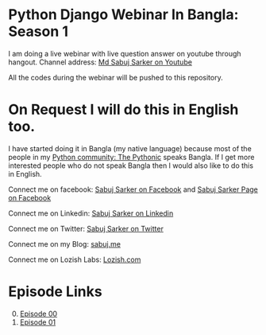 # Python Django Webinar In Bangla: Season 1
I am doing a live webinar with live question answer on youtube through hangout. Channel address: [Md Sabuj Sarker on Youtube](https://www.youtube.com/c/MdSabujSarker)


All the codes during the webinar will be pushed to this repository.


# On Request I will do this in English too.
I have started doing it in Bangla (my native language) because most of the people in my [Python community: The Pythonic](http://thepythonic.lozish.com) speaks Bangla. If I get more interested people who do not speak Bangla then I would also like to do this in English.


Connect me on facebook: [Sabuj Sarker on Facebook](https://www.facebook.com/SabujXi) and [Sabuj Sarker Page on Facebook](https://www.facebook.com/SabujXiP)

Connect me on Linkedin: [Sabuj Sarker on Linkedin](https://www.linkedin.com/in/sabujxi/)

Connect me on Twitter: [Sabuj Sarker on Twitter](https://twitter.com/SabujXi)

Connect me on my Blog: [sabuj.me](https://sabuj.me)

Connect me on Lozish Labs: [Lozish.com](http://lozish.com)


# Episode Links

0) [Episode 00](https://www.youtube.com/watch?v=OccxaCPw2sY)
1) [Episode 01](https://www.youtube.com/watch?v=G_M-oALIUc4)
